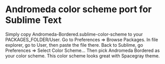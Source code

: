 # Andromeda color scheme port for Sublime Text

Simply copy Andromeda-Bordered.sublime-color-scheme to your PACKAGES_FOLDER/User.
Go to Preferences => Browse Packages.
In file explorer, go to User, then paste the file there.
Back to Sublime, go Preferences => Select Color Scheme...
Then pick Andromeda Bordered as your color scheme.
This color scheme looks great with Spacegray theme.
